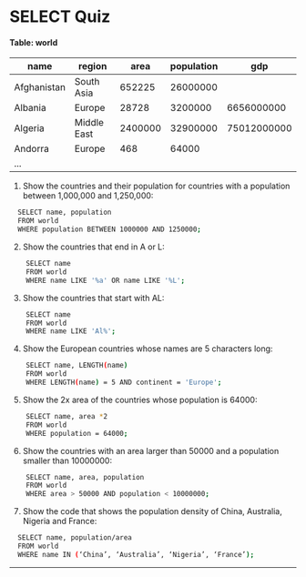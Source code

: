 # SELECT Quiz
#### Table: world
| name        | region      | area    | population | gdp         |
|-------------|-------------|---------|------------|-------------|
| Afghanistan | South Asia  | 652225  | 26000000   |             |
| Albania     | Europe      | 28728   | 3200000    | 6656000000  |
| Algeria     | Middle East | 2400000 | 32900000   | 75012000000 |
| Andorra     | Europe      | 468     | 64000      |             |
| ...         |             |         |            |             |

1.  Show the countries and their population for countries with a population between 1,000,000 and 1,250,000:
```sh
  SELECT name, population
  FROM world
  WHERE population BETWEEN 1000000 AND 1250000;
```
2.  Show the countries that end in A or L:
```sh
    SELECT name 
    FROM world
    WHERE name LIKE '%a' OR name LIKE '%L';
```
3.  Show the countries that start with AL:
```sh
    SELECT name 
    FROM world
    WHERE name LIKE 'Al%';
```
4.  Show the European countries whose names are 5 characters long:
```sh
    SELECT name, LENGTH(name) 
    FROM world 
    WHERE LENGTH(name) = 5 AND continent = 'Europe';
```
5.	Show the 2x area of the countries whose population is 64000:
```sh
    SELECT name, area *2 
    FROM world 
    WHERE population = 64000;
```
6.	Show the countries with an area larger than 50000 and a population smaller than 10000000:
```sh
    SELECT name, area, population 
    FROM world 
    WHERE area > 50000 AND population < 10000000;
```
7.	Show the code that shows the population density of China, Australia, Nigeria and France:
```sh
  SELECT name, population/area 
  FROM world 
  WHERE name IN (‘China’, ‘Australia’, ‘Nigeria’, ‘France’);
```



---
